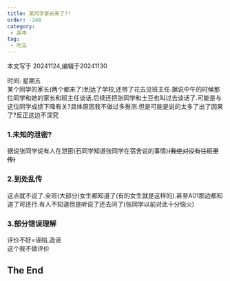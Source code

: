 ```yaml
---
title: 某同学家长来了?!
order: -240
category:
 - 高中
tag:
 - 吃瓜
---
```

本文写于 20241124,编辑于20241130

时间: 星期五  
某个同学的家长(两个都来了)到达了学校,还带了花去见班主任.据说中午的时候那位同学和她的家长和班主任谈话.后续还把张同学和土豆也叫过去谈话了.可能是与这位同学成绩下降有关?具体原因我不做过多推测.但是可能是说的太多了出了因果了?反正这边不深究  

### 1.未知的泄密?  

据说张同学说有人在泄密(石同学知道张同学在宿舍说的事情)~~(我绝对没有往班里传)~~  

### 2.到处乱传  

这点就不说了.全班(大部分)女生都知道了(有的女生就是这样的).甚至A01那边都知道了可还行.有人不知道但是听说了还去问了(张同学以前对此十分恼火)  

### 3.部分错误理解  

评价不好=诬陷,造谣  
这个我不做评价  


## The End